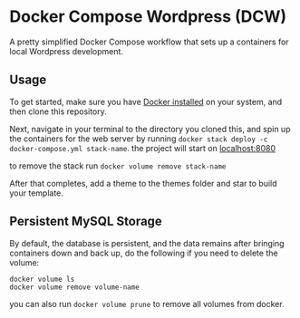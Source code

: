 # Docker Compose Wordpress (DCW)

A pretty simplified Docker Compose workflow that sets up a containers for local Wordpress development.

## Usage

To get started, make sure you have [Docker installed](https://docs.docker.com/docker-for-windows/install/) on your system, and then clone this repository.

Next, navigate in your terminal to the directory you cloned this, and spin up the containers for the web server by running `docker stack deploy -c docker-compose.yml stack-name`. the project will start on [localhost:8080](http://localhost:8080)

to remove the stack run `docker volume remove stack-name`

After that completes, add a theme to the themes folder and star to build your template.

## Persistent MySQL Storage

By default, the database is persistent, and the data remains after bringing containers down and back up, do the following if you need to delete the volume:

```
docker volume ls
docker volume remove volume-name
```

you can also run `docker volume prune` to remove all volumes from docker.
